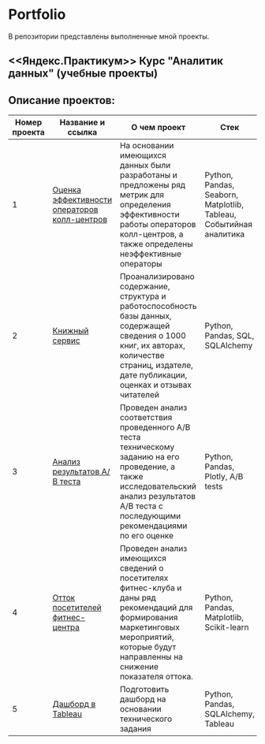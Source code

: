 # Portfolio

В репозитории представлены выполненные мной проекты.


## <<Яндекс.Практикум>> Курс "Аналитик данных" (учебные проекты)
## Описание проектов:
| Номер проекта | Название и ссылка | О чем проект                                                     | Стек                |
|---------------|-------------------|------------------------------------------------------------------|---------------------|
|1              |[Оценка эффективности операторов колл-центров](https://github.com/zlat1109/Portfolio/blob/main/%D0%9E%D1%86%D0%B5%D0%BD%D0%BA%D0%B0%20%D1%8D%D1%84%D1%84%D0%B5%D0%BA%D1%82%D0%B8%D0%B2%D0%BD%D0%BE%D1%81%D1%82%D0%B8%20%D0%BE%D0%BF%D0%B5%D1%80%D0%B0%D1%82%D0%BE%D1%80%D0%BE%D0%B2%20%D0%BA%D0%BE%D0%BB%D0%BB-%D1%86%D0%B5%D0%BD%D1%82%D1%80%D0%BE%D0%B2/%D0%9E%D1%86%D0%B5%D0%BD%D0%BA%D0%B0%20%D1%8D%D1%84%D1%84%D0%B5%D0%BA%D1%82%D0%B8%D0%B2%D0%BD%D0%BE%D1%81%D1%82%D0%B8%20%D0%BE%D0%BF%D0%B5%D1%80%D0%B0%D1%82%D0%BE%D1%80%D0%BE%D0%B2%20%D0%BA%D0%BE%D0%BB%D0%BB-%D1%86%D0%B5%D0%BD%D1%82%D1%80%D0%BE%D0%B2.ipynb)|На основании имеющихся данных были разработаны и предложены ряд метрик для определения эффективности работы операторов колл-центров, а также определены неэффективные операторы|Python, Pandas, Seaborn, Matplotlib, Tableau, Событийная аналитика|
|2              |[Книжный сервис](https://github.com/zlat1109/Portfolio/blob/main/%D0%9A%D0%BD%D0%B8%D0%B6%D0%BD%D1%8B%D0%B9%20%D1%81%D0%B5%D1%80%D0%B2%D0%B8%D1%81/%D0%9A%D0%BD%D0%B8%D0%B6%D0%BD%D1%8B%D0%B9%20%D1%81%D0%B5%D1%80%D0%B2%D0%B8%D1%81.ipynb)|Проанализировано содержание, структура и работоспособность базы данных, содержащей сведения о 1000 книг, их авторах, количестве страниц, издателе, дате публикации, оценках и отзывах читателей|Python, Pandas, SQL, SQLAlchemy|
|3              |[Анализ результатов А/В теста](https://github.com/zlat1109/Portfolio/blob/main/%D0%90%D0%BD%D0%B0%D0%BB%D0%B8%D0%B7%20%D1%80%D0%B5%D0%B7%D1%83%D0%BB%D1%8C%D1%82%D0%B0%D1%82%D0%BE%D0%B2%20%D0%90%D0%92%20%D1%82%D0%B5%D1%81%D1%82%D0%B0/%D0%90%D0%BD%D0%B0%D0%BB%D0%B8%D0%B7%20%D1%80%D0%B5%D0%B7%D1%83%D0%BB%D1%8C%D1%82%D0%B0%D1%82%D0%BE%D0%B2%20%D0%90%D0%92%20%D1%82%D0%B5%D1%81%D1%82%D0%B0.ipynb)| Проведен анализ соответствия проведенного A/B теста техническому заданию на его проведение, а также исследовательский анализ результатов A/B теста с последующими рекомендациями по его оценке| Python, Pandas, Plotly, A/B tests|
|4              |[Отток посетителей фитнес-центра](https://github.com/zlat1109/Portfolio/blob/main/%D0%9E%D1%82%D1%82%D0%BE%D0%BA%20%D0%BF%D0%BE%D1%81%D0%B5%D1%82%D0%B8%D1%82%D0%B5%D0%BB%D0%B5%D0%B9%20%D1%84%D0%B8%D1%82%D0%BD%D0%B5%D1%81-%D1%86%D0%B5%D0%BD%D1%82%D1%80%D0%B0/%D0%9E%D1%82%D1%82%D0%BE%D0%BA%20%D0%BF%D0%BE%D1%81%D0%B5%D1%82%D0%B8%D1%82%D0%B5%D0%BB%D0%B5%D0%B9%20%D1%84%D0%B8%D1%82%D0%BD%D0%B5%D1%81-%D1%86%D0%B5%D0%BD%D1%82%D1%80%D0%B0.ipynb)| Проведен анализ имеющихся сведений о посетителях фитнес-клуба и даны ряд рекомендаций для формирования маркетинговых мероприятий, которые будут направленны на снижение показателя оттока.| Python, Pandas, Matplotlib, Scikit-learn|
|5              |[Дашборд в Tableau](https://github.com/zlat1109/Portfolio/blob/main/%D0%94%D0%B0%D1%88%D0%B1%D0%BE%D1%80%D0%B4%20%D0%B2%20Tableau/%D0%94%D0%B0%D1%88%D0%B1%D0%BE%D1%80%D0%B4%20%D0%B2%20Tableau.ipynb)| Подготовить дашборд на основании технического задания| Python, Pandas, SQLAlchemy, Tableau|
